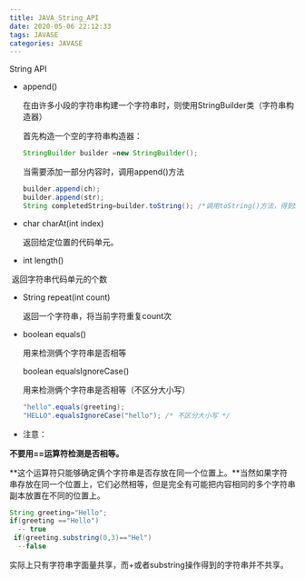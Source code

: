 ```yaml
---
title: JAVA_String_API
date: 2020-05-06 22:12:33
tags: JAVASE
categories: JAVASE
---
```


String API

- append()


  在由许多小段的字符串构建一个字符串时，则使用StringBuilder类（字符串构造器）

  首先构造一个空的字符串构造器：
  <!--more-->

  ```java
  StringBuilder builder =new StringBuilder(); 	
  ```

  当需要添加一部分内容时，调用append()方法

  ```java
  builder.append(ch);
  builder.append(str);
  String completedString=builder.toString(); /*调用toString()方法，得到String对象。*/
  ```

- char charAt(int index)

  返回给定位置的代码单元。

- int length()

​         返回字符串代码单元的个数

- String repeat(int count)

  返回一个字符串，将当前字符重复count次

- boolean equals() 

  用来检测俩个字符串是否相等

  boolean equalsIgnoreCase() 

  用来检测俩个字符串是否相等（不区分大小写）

  ```java
  "hello".equals(greeting);
  "HELLO".equalsIgnoreCase("hello"); /* 不区分大小写 */  
  ```

-  注意：

  **不要用==运算符检测是否相等。**

  **这个运算符只能够确定俩个字符串是否存放在同一个位置上。**当然如果字符串存放在同一个位置上，它们必然相等，但是完全有可能把内容相同的多个字符串副本放置在不同的位置上。

  ```java
  String greeting="Hello";
  if(greeting =="Hello")
    -- true
   if(greeting.substring(0,3)=="Hel")
    --false
  ```

  实际上只有字符串字面量共享，而+或者substring操作得到的字符串并不共享。

  

